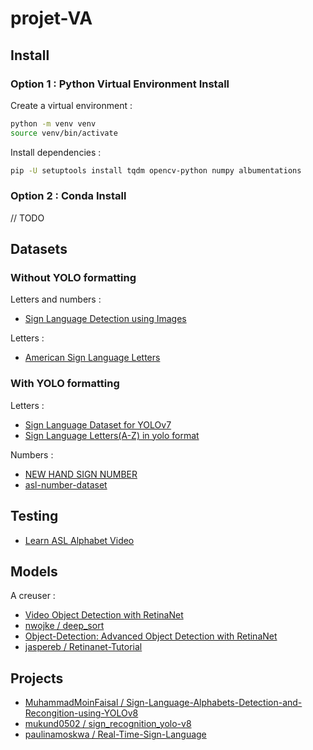 # projet-VA

## Install

### Option 1 : Python Virtual Environment Install

Create a virtual environment :

```bash
python -m venv venv
source venv/bin/activate
```

Install dependencies :

```bash
pip -U setuptools install tqdm opencv-python numpy albumentations
```

### Option 2 : Conda Install

// TODO

## Datasets

### Without YOLO formatting

Letters and numbers :

- [Sign Language Detection using Images](https://www.kaggle.com/datasets/harshvardhan21/sign-language-detection-using-images)

Letters :

- [American Sign Language Letters](https://www.kaggle.com/datasets/ammarnassanalhajali/american-sign-language-letters)

### With YOLO formatting

Letters :

- [Sign Language Dataset for YOLOv7](https://www.kaggle.com/datasets/daskoushik/sign-language-dataset-for-yolov7)
- [Sign Language Letters(A-Z) in yolo format](https://www.kaggle.com/datasets/hydracsnova/sign-language-lettersa-z-in-format)

Numbers :

- [NEW HAND SIGN NUMBER](https://www.kaggle.com/datasets/python2022fabhost/new-hand-sign-number)
- [asl-number-dataset](https://www.kaggle.com/datasets/python2022fabhost/aslnumberdataset)

## Testing

- [Learn ASL Alphabet Video](https://www.youtube.com/watch?v=6_gXiBe9y9A)

## Models

A creuser :

- [Video Object Detection with RetinaNet](https://freedium.cfd/https://medium.com/@findalexli/object-detection-object-detection-is-an-important-task-in-the-field-of-computer-vision-research-63fdcc006fb1)
- [nwojke / deep_sort](https://github.com/nwojke/deep_sort)
- [Object-Detection: Advanced Object Detection with RetinaNet](https://medium.com/@vipas.ai/object-detection-advanced-object-detection-with-retinanet-a326c92a2e34)
- [jaspereb / Retinanet-Tutorial](https://github.com/jaspereb/Retinanet-Tutorial)

## Projects 

- [MuhammadMoinFaisal / Sign-Language-Alphabets-Detection-and-Recongition-using-YOLOv8](https://github.com/MuhammadMoinFaisal/Sign-Language-Alphabets-Detection-and-Recongition-using-YOLOv8?tab=readme-ov-file)
- [mukund0502 / sign_recognition_yolo-v8](https://github.com/mukund0502/sign_recognition_yolo-v8/tree/main)
- [paulinamoskwa / Real-Time-Sign-Language](https://github.com/paulinamoskwa/Real-Time-Sign-Language?tab=readme-ov-file)